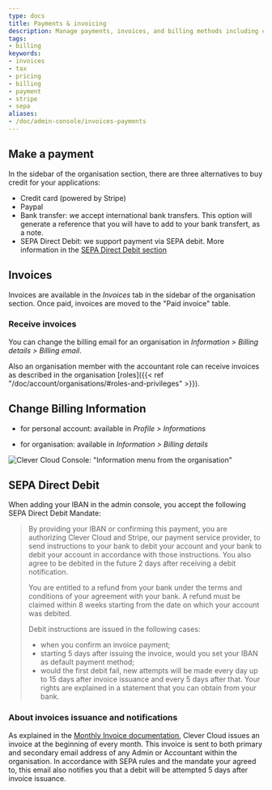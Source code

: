 ```yaml
---
type: docs
title: Payments & invoicing
description: Manage payments, invoices, and billing methods including credit cards, PayPal, bank transfers, and SEPA direct debit options
tags:
- billing
keywords:
- invoices
- tax
- pricing
- billing
- payment
- stripe
- sepa
aliases:
- /doc/admin-console/invoices-payments
---
```


## Make a payment

In the sidebar of the organisation section, there are three alternatives to buy credit for your applications:

* Credit card (powered by Stripe)
* Paypal
* Bank transfer: we accept international bank transfers. This option will generate a reference that you will have to add to your bank transfert, as a note.
* SEPA Direct Debit: we support payment via SEPA debit. More information in the [SEPA Direct Debit section](#sepa-direct-debit)

## Invoices

Invoices are available in the *Invoices* tab in the sidebar of the organisation section. Once paid, invoices are moved to the "Paid invoice" table.

### Receive invoices

You can change the billing email for an organisation in *Information > Billing details > Billing email*.

Also an organisation member with the accountant role can receive invoices as described in the organisation [roles]({{<  ref "/doc/account/organisations/#roles-and-privileges" >}}).

## Change Billing Information

* for personal account: available in *Profile > Informations*

* for organisation: available in *Information > Billing details*

![Clever Cloud Console: "Information menu from the organisation"](/images/billing-infos.png "organisation information")

## SEPA Direct Debit

When adding your IBAN in the admin console, you accept the following SEPA Direct Debit
Mandate:

> By providing your IBAN or confirming this payment, you are authorizing Clever Cloud and
> Stripe, our payment service provider, to send instructions to your bank to debit your
> account and your bank to debit your account in accordance with those instructions.
> You also agree to be debited in the future 2 days after receiving a debit notification.
>
> You are entitled to a refund from your bank under the terms and conditions of your
> agreement with your bank. A refund must be claimed within 8 weeks starting from the date
> on which your account was debited.
>
> Debit instructions are issued in the following cases:
>
> * when you confirm an invoice payment;
> * starting 5 days after issuing the invoice, would you set your IBAN as default payment method;
> * would the first debit fail, new attempts will be made every day up to 15 days after invoice issuance and every 5 days after that.
> Your rights are explained in a statement that you can obtain from your bank.

### About invoices issuance and notifications

As explained in the [Monthly Invoice documentation](/developers/doc/billing/unified-invoices#monthly-invoice), Clever Cloud issues an invoice at the beginning of every month.
This invoice is sent to both primary and secondary email address of any Admin or Accountant within the organisation.
In accordance with SEPA rules and the mandate your agreed to, this email also notifies you that a debit will be attempted 5 days after invoice issuance.
